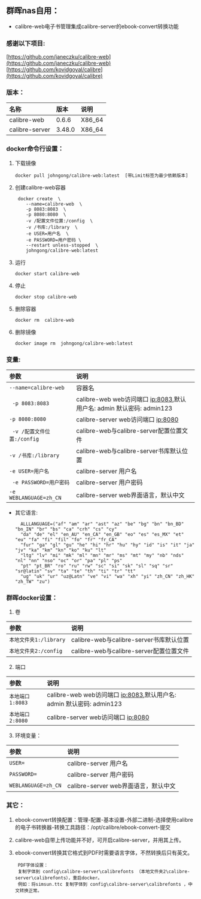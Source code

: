 ## 群晖nas自用：

* calibre-web电子书管理集成calibre-server的ebook-convert转换功能

### 感谢以下项目:

[https://github.com/janeczku/calibre-web](https://github.com/janeczku/calibre-web)                                   
[https://github.com/kovidgoyal/calibre](https://github.com/kovidgoyal/calibre)

### 版本：

|名称|版本|说明|
|:-|:-|:-|
|calibre-web|0.6.6|X86_64|
|calibre-server|3.48.0|X86_64|

### docker命令行设置：

1. 下载镜像

       docker pull johngong/calibre-web:latest  [带Limit标签为最少依赖版本]
 
2. 创建calibre-web容器

        docker create  \
           --name=calibre-web  \
           -p 8083:8083  \
           -p 8080:8080  \
           -v /配置文件位置:/config  \
           -v /书库:/library  \
           -e USER=用户名  \
           -e PASSWORD=用户密码 \
           --restart unless-stopped  \
           johngong/calibre-web:latest

3. 运行

       docker start calibre-web

4. 停止

       docker stop calibre-web

5. 删除容器

       docker rm  calibre-web

6. 删除镜像

       docker image rm  johngong/calibre-web:latest

### 变量:

|参数|说明|
|:-|:-|
| `--name=calibre-web` |容器名|
| ` -p 8083:8083` |calibre-web web访问端口 [ip:8083](ip:8083),默认用户名: admin 默认密码: admin123|
| `-p 8080:8080` |calibre-server web访问端口 [ip:8080](ip:8080)|
| ` -v /配置文件位置:/config` |calibre-web与calibre-server配置位置文件|
| `-v /书库:/library` |calibre-web与calibre-server书库默认位置|
| `-e USER=用户名` |calibre-server 用户名|
| ` -e PASSWORD=用户密码` |calibre-server 用户密码|
| `-e WEBLANGUAGE=zh_CN` |calibre-server web界面语言，默认中文|

* 其它语言:

        ALLLANGUAGE=("af" "am" "ar" "ast" "az" "be" "bg" "bn" "bn_BD" "bn_IN" "br" "bs" "ca" "crh" "cs" "cy"
        "da" "de" "el" "en_AU" "en_CA" "en_GB" "eo" "es" "es_MX" "et" "eu" "fa" "fi" "fil" "fo" "fr" "fr_CA"
        "fur" "ga" "gl" "gu" "he" "hi" "hr" "hu" "hy" "id" "is" "it" "ja" "jv" "ka" "km" "kn" "ko" "ku" "lt"
        "ltg" "lv" "mi" "mk" "ml" "mn" "mr" "ms" "mt" "my" "nb" "nds" "nl" "nn" "nso" "oc" "or" "pa" "pl" "ps"
        "pt" "pt_BR" "ro" "ru" "rw" "sc" "si" "sk" "sl" "sq" "sr" "sr@latin" "sv" "ta" "te" "th" "ti" "tr" "tt"
        "ug" "uk" "ur" "uz@Latn" "ve" "vi" "wa" "xh" "yi" "zh_CN" "zh_HK" "zh_TW" "zu")

### 群晖docker设置：

1. 卷

|参数|说明|
|:-|:-|
| `本地文件夹1:/library` |calibre-web与calibre-server书库默认位置|
| `本地文件夹2:/config` |calibre-web与calibre-server配置位置文件|

2. 端口

|参数|说明|
|:-|:-|
| `本地端口1:8083` |calibre-web web访问端口 [ip:8083](ip:8083),默认用户名: admin 默认密码: admin123|
| `本地端口2:8080` |calibre-server web访问端口 [ip:8080](ip:8080)|

3. 环境变量：

|参数|说明|
|:-|:-|
| `USER=` |calibre-server 用户名|
| `PASSWORD=` |calibre-server 用户密码|
| `WEBLANGUAGE=zh_CN` |calibre-server web界面语言，默认中文|

### 其它：

1. ebook-convert转换配置：管理-配置-基本设置-外部二进制-选择使用calibre的电子书转换器-转换工具路径：/opt/calibre/ebook-convert-提交
2. calibre-web自带上传功能并不好，可开启calibre-server，并用其上传。
3. ebook-convert转换其它格式到PDF时需要语言字体，不然转换后只有英文。

        PDF字体设置：
        复制字体到 config\calibre-server\calibrefonts （本地文件夹2\calibre-server\calibrefonts），重启docker。
        例如：将simsun.ttc 复制字体到 config\calibre-server\calibrefonts ，中文转换正常。
